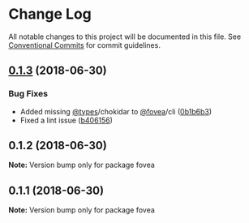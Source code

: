 # Change Log

All notable changes to this project will be documented in this file.
See [Conventional Commits](https://conventionalcommits.org) for commit guidelines.

<a name="0.1.3"></a>
## [0.1.3](https://github.com/fovea-org/fovea/compare/v0.1.2...v0.1.3) (2018-06-30)


### Bug Fixes

* Added missing [@types](https://github.com/types)/chokidar to [@fovea](https://github.com/fovea)/cli ([0b1b6b3](https://github.com/fovea-org/fovea/commit/0b1b6b3))
* Fixed a lint issue ([b406156](https://github.com/fovea-org/fovea/commit/b406156))




<a name="0.1.2"></a>
## 0.1.2 (2018-06-30)




**Note:** Version bump only for package fovea

<a name="0.1.1"></a>
## 0.1.1 (2018-06-30)




**Note:** Version bump only for package fovea
